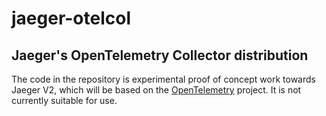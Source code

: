 # jaeger-otelcol
## Jaeger's OpenTelemetry Collector distribution

The code in the repository is experimental proof of concept work towards Jaeger V2, which will be based 
on the [OpenTelemetry](https://opentelemetry.io/) project.  It is not currently suitable for use.

